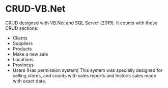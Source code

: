 # CRUD-VB.Net
CRUD designed with VB.Net and SQL Server (2019).
It counts with these CRUD sections:
- Clients
- Suppliers
- Products
- Make a new sale
- Locations
- Provinces
- Users (Has permission system)
This system was specially designed for selling stores, and counts with sales reports and historic sales made with exact date.
